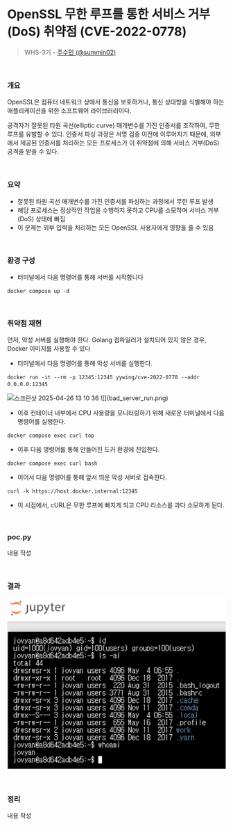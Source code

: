 # OpenSSL 무한 루프를 통한 서비스 거부(DoS) 취약점 (CVE-2022-0778)

> WHS-3기 - [주수민 (@summin02)](https://github.com/summin02)

<br/>

### 개요

OpenSSL은 컴퓨터 네트워크 상에서 통신을 보호하거나, 통신 상대방을 식별해야 하는 애플리케이션을 위한 소프트웨어 라이브러리이다.

공격자가 잘못된 타원 곡선(elliptic curve) 매개변수를 가진 인증서를 조작하여, 무한 루프를 유발할 수 있다.
인증서 파싱 과정은 서명 검증 이전에 이루어지기 때문에, 외부에서 제공된 인증서를 처리하는 모든 프로세스가 이 취약점에 의해 서비스 거부(DoS) 공격을 받을 수 있다.

<br/>

### 요약
- 잘못된 타원 곡선 매개변수를 가진 인증서를 파싱하는 과정에서 무한 루프 발생
- 해당 프로세스는 정상적인 작업을 수행하지 못하고 CPU를 소모하며 서비스 거부(DoS) 상태에 빠짐
- 이 문제는 외부 입력을 처리하는 모든 OpenSSL 사용자에게 영향을 줄 수 있음

<br/>

### 환경 구성
- 터미널에서 다음 명령어를 통해 서버를 시작합니다
```
docker compose up -d
```

<br/>

### 취약점 재현
먼저, 악성 서버를 실행해야 한다.
Golang 컴파일러가 설치되어 있지 않은 경우, Docker 이미지를 사용할 수 있다
- 터미널에서 다음 명령어를 통해 악성 서버를 실행한다.
```
docker run -it --rm -p 12345:12345 yywing/cve-2022-0778 --addr 0.0.0.0:12345
```
<img width="569" alt="스크린샷 2025-04-26 13 10 36" src="https://github.com/user-attachments/assets/2033a6f9-de5a-44af-a057-6ecec38db18e" />
![](bad_server_run.png)

- 이후 컨테이너 내부에서 CPU 사용량을 모니터링하기 위해 새로운 터미널에서 다음 명령어를 실행한다.
```
docker compose exec curl top
```
- 이후 다음 명령어를 통해 만들어진 도커 환경에 진입한다.
```
docker compose exec curl bash
```
- 이어서 다음 명령어를 통해 앞서 띄운 악성 서버로 접속한다.
```
curl -k https://host.docker.internal:12345
```
- 이 시점에서, cURL은 무한 루프에 빠지게 되고 CPU 리소스를 과다 소모하게 된다.

<br/>

### poc.py

내용 작성

<br/>

### 결과

![](result.png)

<br/>

### 정리

내용 작성

